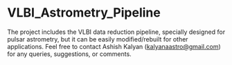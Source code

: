 # VLBI_Astrometry_Pipeline
The project includes the VLBI data reduction pipeline, specially designed for pulsar astrometry, but it can be easily modified/rebuilt for other applications.  Feel free to contact Ashish Kalyan (kalyanaastro@gmail.com) for any queries, suggestions, or comments.
